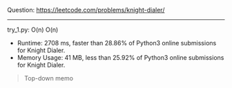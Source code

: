 Question: https://leetcode.com/problems/knight-dialer/

---

try_1.py: O(n) O(n)

* Runtime: 2708 ms, faster than 28.86% of Python3 online submissions for Knight Dialer.
* Memory Usage: 41 MB, less than 25.92% of Python3 online submissions for Knight Dialer.

> Top-down memo
